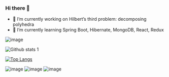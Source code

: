 ### Hi there 👋



- 🔭 I’m currently working on Hilbert’s third problem: decomposing polyhedra
- 🌱 I’m currently learning Spring Boot, Hibernate, MongoDB, React, Redux

![image](https://user-images.githubusercontent.com/113926384/209176585-1ad9e88c-696c-43e7-b220-82dada766995.png)

![Github stats 1](https://github-readme-stats.vercel.app/api?username=AsBay&show_icons=true&theme=gradient) 

[![Top Langs](https://github-readme-stats.vercel.app/api/top-langs/?username=AsBay&layout=compact)](https://github.com/AsBay/github-readme-stats)




![image](https://user-images.githubusercontent.com/113926384/209175969-bf4ebe16-c5d8-4a55-98e7-0def5f3fa1a4.png)
![image](https://user-images.githubusercontent.com/113926384/209176004-f33f457e-a6e4-443a-b1b2-6f98e15c40e9.png)
![image](https://user-images.githubusercontent.com/113926384/209176062-0c5815f8-1493-486c-9e31-f5a0752b2cb6.png)
